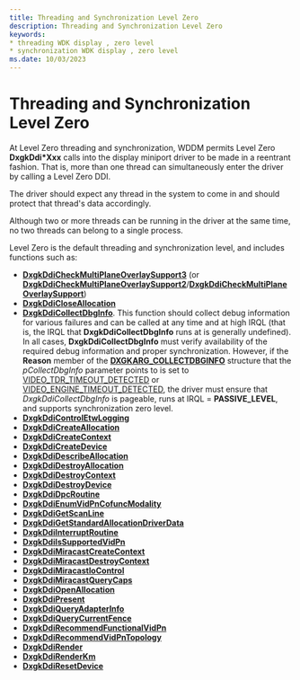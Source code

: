 ```yaml
---
title: Threading and Synchronization Level Zero
description: Threading and Synchronization Level Zero
keywords:
* threading WDK display , zero level
* synchronization WDK display , zero level
ms.date: 10/03/2023
---
```


# Threading and Synchronization Level Zero

At Level Zero threading and synchronization, WDDM permits Level Zero **DxgkDdi*Xxx** calls into the display miniport driver to be made in a reentrant fashion. That is, more than one thread can simultaneously enter the driver by calling a Level Zero DDI.

The driver should expect any thread in the system to come in and should protect that thread's data accordingly.

Although two or more threads can be running in the driver at the same time, no two threads can belong to a single process.

Level Zero is the default threading and synchronization level, and includes functions such as:

* [**DxgkDdiCheckMultiPlaneOverlaySupport3**](/windows-hardware/drivers/ddi/d3dkmddi/nc-d3dkmddi-dxgkddi_checkmultiplaneoverlaysupport3) (or [**DxgkDdiCheckMultiPlaneOverlaySupport2**](/windows-hardware/drivers/ddi/d3dkmddi/nc-d3dkmddi-dxgkddi_checkmultiplaneoverlaysupport2)/[**DxgkDdiCheckMultiPlaneOverlaySupport**](/windows-hardware/drivers/ddi/d3dkmddi/nc-d3dkmddi-dxgkddi_checkmultiplaneoverlaysupport))
* [**DxgkDdiCloseAllocation**](/windows-hardware/drivers/ddi/d3dkmddi/nc-d3dkmddi-dxgkddi_closeallocation)
* [**DxgkDdiCollectDbgInfo**](/windows-hardware/drivers/ddi/d3dkmddi/nc-d3dkmddi-dxgkddi_collectdbginfo). This function should collect debug information for various failures and can be called at any time and at high IRQL (that is, the IRQL that **DxgkDdiCollectDbgInfo** runs at is generally undefined). In all cases, **DxgkDdiCollectDbgInfo** must verify availability of the required debug information and proper synchronization. However, if the **Reason** member of the [**DXGKARG_COLLECTDBGINFO**](/windows-hardware/drivers/ddi/d3dkmddi/ns-d3dkmddi-_dxgkarg_collectdbginfo) structure that the *pCollectDbgInfo* parameter points to is set to [VIDEO_TDR_TIMEOUT_DETECTED](../debugger/bug-check-code-reference2.md) or [VIDEO_ENGINE_TIMEOUT_DETECTED](../debugger/bug-check-code-reference2.md), the driver must ensure that *DxgkDdiCollectDbgInfo* is pageable, runs at IRQL = **PASSIVE_LEVEL**, and supports synchronization zero level.
* [**DxgkDdiControlEtwLogging**](/windows-hardware/drivers/ddi/dispmprt/nc-dispmprt-dxgkddi_control_etw_logging)
* [**DxgkDdiCreateAllocation**](/windows-hardware/drivers/ddi/d3dkmddi/nc-d3dkmddi-dxgkddi_createallocation)
* [**DxgkDdiCreateContext**](/windows-hardware/drivers/ddi/d3dkmddi/nc-d3dkmddi-dxgkddi_createcontext)
* [**DxgkDdiCreateDevice**](/windows-hardware/drivers/ddi/d3dkmddi/nc-d3dkmddi-dxgkddi_createdevice)
* [**DxgkDdiDescribeAllocation**](/windows-hardware/drivers/ddi/d3dkmddi/nc-d3dkmddi-dxgkddi_describeallocation)
* [**DxgkDdiDestroyAllocation**](/windows-hardware/drivers/ddi/d3dkmddi/nc-d3dkmddi-dxgkddi_destroyallocation)
* [**DxgkDdiDestroyContext**](/windows-hardware/drivers/ddi/d3dkmddi/nc-d3dkmddi-dxgkddi_destroycontext)
* [**DxgkDdiDestroyDevice**](/windows-hardware/drivers/ddi/d3dkmddi/nc-d3dkmddi-dxgkddi_destroydevice)
* [**DxgkDdiDpcRoutine**](/windows-hardware/drivers/ddi/dispmprt/nc-dispmprt-dxgkddi_dpc_routine)
* [**DxgkDdiEnumVidPnCofuncModality**](/windows-hardware/drivers/ddi/d3dkmddi/nc-d3dkmddi-dxgkddi_enumvidpncofuncmodality)
* [**DxgkDdiGetScanLine**](/windows-hardware/drivers/ddi/d3dkmddi/nc-d3dkmddi-dxgkddi_getscanline)
* [**DxgkDdiGetStandardAllocationDriverData**](/windows-hardware/drivers/ddi/d3dkmddi/nc-d3dkmddi-dxgkddi_getstandardallocationdriverdata)
* [**DxgkDdiInterruptRoutine**](/windows-hardware/drivers/ddi/dispmprt/nc-dispmprt-dxgkddi_interrupt_routine)
* [**DxgkDdiIsSupportedVidPn**](/windows-hardware/drivers/ddi/d3dkmddi/nc-d3dkmddi-dxgkddi_issupportedvidpn)
* [**DxgkDdiMiracastCreateContext**](/windows-hardware/drivers/ddi/dispmprt/nc-dispmprt-dxgkddi_miracast_create_context)
* [**DxgkDdiMiracastDestroyContext**](/windows-hardware/drivers/ddi/dispmprt/nc-dispmprt-dxgkddi_miracast_destroy_context)
* [**DxgkDdiMiracastIoControl**](/windows-hardware/drivers/ddi/dispmprt/nc-dispmprt-dxgkddi_miracast_handle_io_control)
* [**DxgkDdiMiracastQueryCaps**](/windows-hardware/drivers/ddi/dispmprt/nc-dispmprt-dxgkddi_miracast_query_caps)
* [**DxgkDdiOpenAllocation**](/windows-hardware/drivers/ddi/d3dkmddi/nc-d3dkmddi-dxgkddi_openallocationinfo)
* [**DxgkDdiPresent**](/windows-hardware/drivers/ddi/d3dkmddi/nc-d3dkmddi-dxgkddi_present)
* [**DxgkDdiQueryAdapterInfo**](/windows-hardware/drivers/ddi/d3dkmddi/nc-d3dkmddi-dxgkddi_queryadapterinfo)
* [**DxgkDdiQueryCurrentFence**](/windows-hardware/drivers/ddi/d3dkmddi/nc-d3dkmddi-dxgkddi_querycurrentfence)
* [**DxgkDdiRecommendFunctionalVidPn**](/windows-hardware/drivers/ddi/d3dkmddi/nc-d3dkmddi-dxgkddi_recommendfunctionalvidpn)
* [**DxgkDdiRecommendVidPnTopology**](/windows-hardware/drivers/ddi/d3dkmddi/nc-d3dkmddi-dxgkddi_recommendvidpntopology)
* [**DxgkDdiRender**](/windows-hardware/drivers/ddi/d3dkmddi/nc-d3dkmddi-dxgkddi_render)
* [**DxgkDdiRenderKm**](/windows-hardware/drivers/ddi/d3dkmddi/nc-d3dkmddi-dxgkddi_renderkm)
* [**DxgkDdiResetDevice**](/windows-hardware/drivers/ddi/dispmprt/nc-dispmprt-dxgkddi_reset_device)
